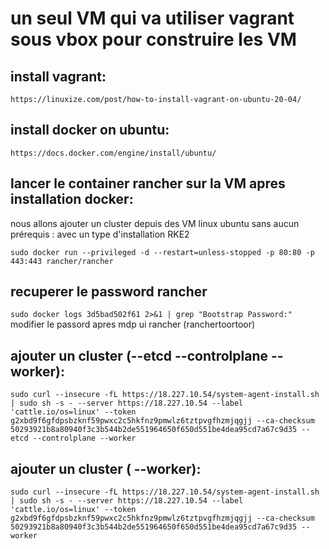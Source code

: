 
# un seul VM qui va utiliser vagrant sous vbox pour construire les VM

## install vagrant:

``
https://linuxize.com/post/how-to-install-vagrant-on-ubuntu-20-04/
``

## install docker on ubuntu:
``
https://docs.docker.com/engine/install/ubuntu/
``
## lancer le container rancher sur la VM apres installation docker:
nous allons ajouter un cluster depuis des VM linux ubuntu sans aucun prérequis : avec un type d'installation RKE2

``
sudo docker run --privileged -d --restart=unless-stopped -p 80:80 -p 443:443 rancher/rancher
``
## recuperer le password rancher

``
sudo docker logs 3d5bad502f61 2>&1 | grep "Bootstrap Password:"
``
modifier le passord apres mdp ui rancher (ranchertoortoor)
## ajouter un cluster (--etcd --controlplane --worker):

``
sudo curl --insecure -fL https://18.227.10.54/system-agent-install.sh | sudo sh -s - --server https://18.227.10.54 --label 'cattle.io/os=linux' --token g2xbd9f6gfdpsbzknf59pwxc2c5hkfnz9pmwlz6tztpvgfhzmjqgjj --ca-checksum 50293921b8a80940f3c3b544b2de551964650f650d551be4dea95cd7a67c9d35 --etcd --controlplane --worker
``
## ajouter un cluster ( --worker):

``
sudo curl --insecure -fL https://18.227.10.54/system-agent-install.sh | sudo sh -s - --server https://18.227.10.54 --label 'cattle.io/os=linux' --token g2xbd9f6gfdpsbzknf59pwxc2c5hkfnz9pmwlz6tztpvgfhzmjqgjj --ca-checksum 50293921b8a80940f3c3b544b2de551964650f650d551be4dea95cd7a67c9d35 --worker
``
